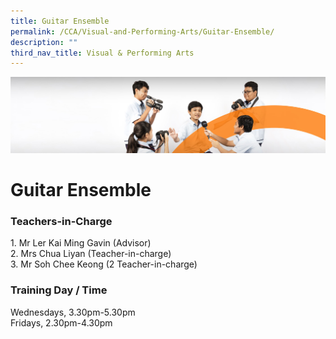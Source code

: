 ```yaml
---
title: Guitar Ensemble
permalink: /CCA/Visual-and-Performing-Arts/Guitar-Ensemble/
description: ""
third_nav_title: Visual & Performing Arts
---
```

![](/images/cca.jpg)

Guitar Ensemble
===============

### Teachers-in-Charge

1\. Mr Ler Kai Ming Gavin (Advisor) <br>
2\. Mrs Chua Liyan (Teacher-in-charge) <br>
3\. Mr Soh Chee Keong (2 Teacher-in-charge)

### Training Day / Time

Wednesdays, 3.30pm-5.30pm  
Fridays, 2.30pm-4.30pm